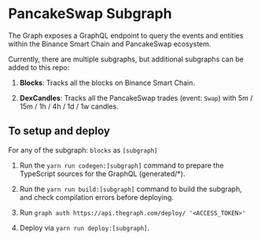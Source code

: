 # PancakeSwap Subgraph

The Graph exposes a GraphQL endpoint to query the events and entities within the Binance Smart Chain and PancakeSwap ecosystem.

Currently, there are multiple subgraphs, but additional subgraphs can be added to this repo:

1. **Blocks**: Tracks all the blocks on Binance Smart Chain.

2. **DexCandles**: Tracks all the PancakeSwap trades (event: `Swap`) with 5m / 15m / 1h / 4h / 1d / 1w candles.

## To setup and deploy

For any of the subgraph: `blocks` as `[subgraph]`

1. Run the `yarn run codegen:[subgraph]` command to prepare the TypeScript sources for the GraphQL (generated/*).

2. Run the `yarn run build:[subgraph]` command to build the subgraph, and check compilation errors before deploying.

3. Run `graph auth https://api.thegraph.com/deploy/ '<ACCESS_TOKEN>'`

4. Deploy via `yarn run deploy:[subgraph]`.
